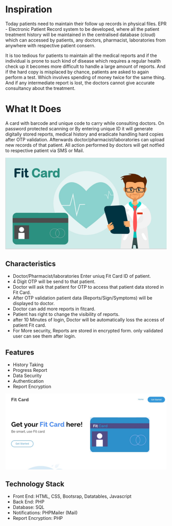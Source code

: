 
# Inspiration
Today patients need to maintain their follow up records in physical files. EPR - Electronic Patient Record system to be developed, where all the patient treatment history will be maintained in the centralised database (cloud) which can accessed by patients, any doctors, pharmacist, laboratories from anywhere with respective patient consern.

It is too tedious for patients to maintain all the medical reports and if the individual is prone to such kind of disease which requires a regular health check up it becomes more difficult to handle a large amount of reports. And if the hard copy is misplaced by chance, patients are asked to again perform a test. Which involves spending of money twice for the same thing. And if any intermediate report is lost, the doctors cannot give accurate consultancy about the treatment.

# What It Does
A card with barcode and unique code to carry while consulting doctors. On password protected scanning or By entering unique ID it will generate digitally stored reports, medical history and eradicate handling hard copies after OTP validation. Afterwards doctor/pharmacist/laboratories can upload new records of that patient.
All action performed by doctors will get notfied to respective patient via SMS or Mail.

![home](https://github.com/Ketan2010/Fit-Card/blob/main/assets/img/fithome.png?raw=true) <br>


## Characteristics
* Doctor/Pharmacist/laboratories Enter uniuq Fit Card ID of patient.
* 4 Digit OTP will be send to that patient.
* Doctor will ask that patient for OTP to access that patient data stored in Fit Card.
* After OTP validation patient data (Reports/Sign/Symptoms) will be displayed to doctor.
* Doctor can add more reports in fitcard.
* Patient has right to change the visibility of reports.
* after 10 Minutes of login, Doctor will be automatically loss the access of patient Fit card.
* For More security, Reports are stored in encrypted form. only validated user can see them after login.

## Features
* History Taking
* Progress Report
* Data Security
* Authentication
* Report Encryption

![home](https://github.com/Ketan2010/Fit-Card/blob/main/assets/img/fitme.jpeg?raw=true) <br>

## Technology Stack
* Front End: HTML, CSS, Bootsrap, Datatables, Javascript
* Back End: PHP
* Database: SQL 
* Notifications: PHPMailer (Mail)
* Report Encryption: PHP
 

